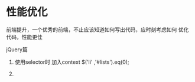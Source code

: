 性能优化
===

前端提升，一个优秀的前端，不止应该知道如何写出代码，应时刻考虑如何 优化代码，性能更佳

jQuery篇

1. 使用selector时 加入context
	$('li' ,'#lists').eq(0);

2. 